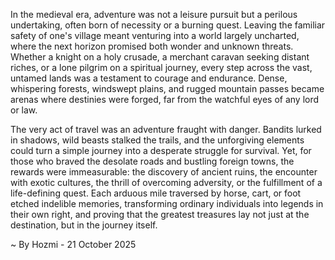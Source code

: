 
In the medieval era, adventure was not a leisure pursuit but a perilous undertaking, often born of necessity or a burning quest. Leaving the familiar safety of one's village meant venturing into a world largely uncharted, where the next horizon promised both wonder and unknown threats. Whether a knight on a holy crusade, a merchant caravan seeking distant riches, or a lone pilgrim on a spiritual journey, every step across the vast, untamed lands was a testament to courage and endurance. Dense, whispering forests, windswept plains, and rugged mountain passes became arenas where destinies were forged, far from the watchful eyes of any lord or law.

The very act of travel was an adventure fraught with danger. Bandits lurked in shadows, wild beasts stalked the trails, and the unforgiving elements could turn a simple journey into a desperate struggle for survival. Yet, for those who braved the desolate roads and bustling foreign towns, the rewards were immeasurable: the discovery of ancient ruins, the encounter with exotic cultures, the thrill of overcoming adversity, or the fulfillment of a life-defining quest. Each arduous mile traversed by horse, cart, or foot etched indelible memories, transforming ordinary individuals into legends in their own right, and proving that the greatest treasures lay not just at the destination, but in the journey itself.

~ By Hozmi - 21 October 2025
